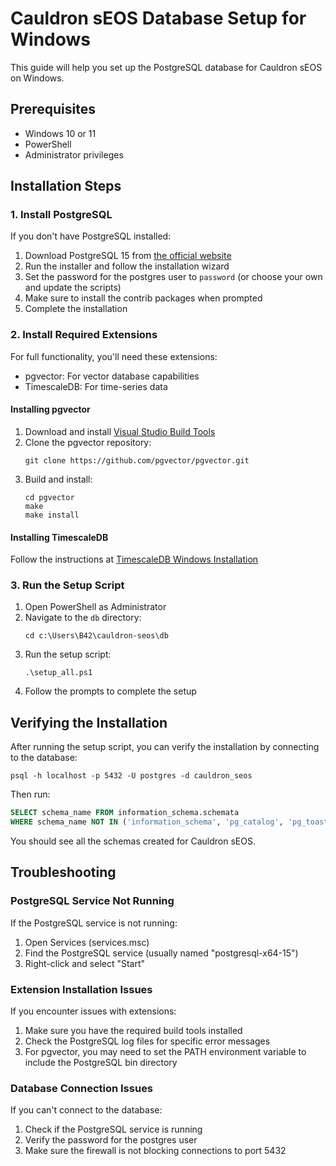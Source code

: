 # Cauldron sEOS Database Setup for Windows

This guide will help you set up the PostgreSQL database for Cauldron sEOS on Windows.

## Prerequisites

- Windows 10 or 11
- PowerShell
- Administrator privileges

## Installation Steps

### 1. Install PostgreSQL

If you don't have PostgreSQL installed:

1. Download PostgreSQL 15 from [the official website](https://www.postgresql.org/download/windows/)
2. Run the installer and follow the installation wizard
3. Set the password for the postgres user to `password` (or choose your own and update the scripts)
4. Make sure to install the contrib packages when prompted
5. Complete the installation

### 2. Install Required Extensions

For full functionality, you'll need these extensions:

- pgvector: For vector database capabilities
- TimescaleDB: For time-series data

#### Installing pgvector

1. Download and install [Visual Studio Build Tools](https://visualstudio.microsoft.com/visual-cpp-build-tools/)
2. Clone the pgvector repository:
   ```
   git clone https://github.com/pgvector/pgvector.git
   ```
3. Build and install:
   ```
   cd pgvector
   make
   make install
   ```

#### Installing TimescaleDB

Follow the instructions at [TimescaleDB Windows Installation](https://docs.timescale.com/install/latest/self-hosted/installation-windows/)

### 3. Run the Setup Script

1. Open PowerShell as Administrator
2. Navigate to the `db` directory:
   ```
   cd c:\Users\B42\cauldron-seos\db
   ```
3. Run the setup script:
   ```
   .\setup_all.ps1
   ```
4. Follow the prompts to complete the setup

## Verifying the Installation

After running the setup script, you can verify the installation by connecting to the database:

```
psql -h localhost -p 5432 -U postgres -d cauldron_seos
```

Then run:

```sql
SELECT schema_name FROM information_schema.schemata 
WHERE schema_name NOT IN ('information_schema', 'pg_catalog', 'pg_toast');
```

You should see all the schemas created for Cauldron sEOS.

## Troubleshooting

### PostgreSQL Service Not Running

If the PostgreSQL service is not running:

1. Open Services (services.msc)
2. Find the PostgreSQL service (usually named "postgresql-x64-15")
3. Right-click and select "Start"

### Extension Installation Issues

If you encounter issues with extensions:

1. Make sure you have the required build tools installed
2. Check the PostgreSQL log files for specific error messages
3. For pgvector, you may need to set the PATH environment variable to include the PostgreSQL bin directory

### Database Connection Issues

If you can't connect to the database:

1. Check if the PostgreSQL service is running
2. Verify the password for the postgres user
3. Make sure the firewall is not blocking connections to port 5432